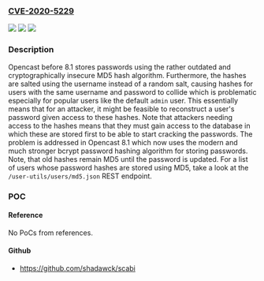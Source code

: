 ### [CVE-2020-5229](https://cve.mitre.org/cgi-bin/cvename.cgi?name=CVE-2020-5229)
![](https://img.shields.io/static/v1?label=Product&message=opencast&color=blue)
![](https://img.shields.io/static/v1?label=Version&message=n%2Fa&color=blue)
![](https://img.shields.io/static/v1?label=Vulnerability&message=CWE-327%3A%20Use%20of%20a%20Broken%20or%20Risky%20Cryptographic%20Algorithm&color=brighgreen)

### Description

Opencast before 8.1 stores passwords using the rather outdated and cryptographically insecure MD5 hash algorithm. Furthermore, the hashes are salted using the username instead of a random salt, causing hashes for users with the same username and password to collide which is problematic especially for popular users like the default `admin` user. This essentially means that for an attacker, it might be feasible to reconstruct a user's password given access to these hashes. Note that attackers needing access to the hashes means that they must gain access to the database in which these are stored first to be able to start cracking the passwords. The problem is addressed in Opencast 8.1 which now uses the modern and much stronger bcrypt password hashing algorithm for storing passwords. Note, that old hashes remain MD5 until the password is updated. For a list of users whose password hashes are stored using MD5, take a look at the `/user-utils/users/md5.json` REST endpoint.

### POC

#### Reference
No PoCs from references.

#### Github
- https://github.com/shadawck/scabi

